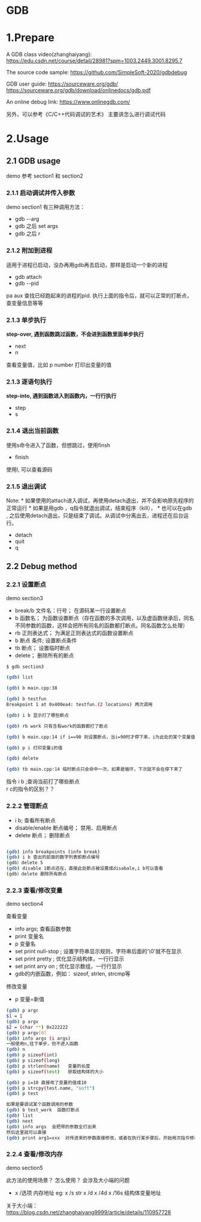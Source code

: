 # GDB

# 1.Prepare

A GDB class video(zhanghaiyang):
https://edu.csdn.net/course/detail/28981?spm=1003.2449.3001.8295.7

The source code sample:
https://github.com/SimpleSoft-2020/gdbdebug

GDB user guide:
https://sourceware.org/gdb/
https://sourceware.org/gdb/download/onlinedocs/gdb.pdf

An online debug link:
https://www.onlinegdb.com/

另外，可以参考《C/C++代码调试的艺术》 主要讲怎么进行调试代码


# 2.Usage

## 2.1 GDB usage 
demo 参考 section1 和 section2  
### 2.1.1 启动调试并传入参数
demo section1
有三种调用方法：
* gdb --arg <exe>
* gdb 之后 set args <args>
* gdb 之后 r <args>

### 2.1.2 附加到进程
适用于进程已启动，没办再用gdb再去启动，那样是启动一个新的进程
* gdb attach <pid>
* gdb --pid <pid>

pa aux 查找已经跑起来的进程的pid. 执行上面的指令后，就可以正常的打断点，查变量信息等等


### 2.1.3 单步执行
 **step-over, 遇到函数跳过函数，不会进到函数里面单步执行**
* next
* n

查看变量值，比如 p number  打印出变量的值

### 2.1.3 逐语句执行
 **step-into, 遇到函数进入到函数内，一行行执行**
* step
* s

### 2.1.4 退出当前函数
使用s命令进入了函数，但想跳过，使用finsh

* finish

使用l, 可以查看源码

### 2.1.5 退出调试
Note: * 如果使用的attach进入调试，再使用detach退出，并不会影响原先程序的正常运行
      * 如果是用gdb <exe> ，q指令就退出调试，结束程序（kill），
      * 也可以在gdb <exe>, 之后使用detach退出，只是结束了调试。从调试中分离出去，进程还在后台运行。
* detach
* quit
* q

## 2.2 Debug method

### 2.2.1 设置断点
demo section3
* break/b 文件名：行号； 在源码某一行设置断点
* b 函数名； 为函数设置断点（存在函数的多次调用，以及虚函数继承后，同名不同参数的函数，这样会把所有同名的函数都打断点。同名函数怎么处理）
* rb 正则表达式； 为满足正则表达式的函数设置断点
* b 断点 条件; 设置断点条件
* tb 断点； 设置临时断点
* delete； 删除所有的断点

```bash
$ gdb section3

(gdb) list

(gdb) b main.cpp:38

(gdb) b testfun
Breakpoint 1 at 0x400ea4: testfun.(2 locations) 两次调用

(gdb) i b 显示打了哪些断点

(gdb) rb work 只有含有work的函数都打了断点

(gdb) b main.cpp:14 if i==90 则设置断点，当i=90时才停下来，i为此处的某个变量值

(gdb) p i 打印变量i的值

(gdb) delete

(gdb) tb main.cpp:14 临时断点只会命中一次，如果是循环，下次就不会在停下来了

```

指令 i b ;查询当前打了哪些断点  
r c的指令的区别？？

### 2.2.2 管理断点

* i b; 查看所有断点
* disable/enable 断点编号； 禁用、启用断点
* delete 断点； 删除断点

```bash

(gdb) info breakpoints (info break)
(gdb) i b 查出的前面的数字列表即断点编号
(gdb）delete 5
(gdb) disable 1断点还在，直接此处断点被设置成disabale,i b可以查看
(gdb）delete 删除所有断点

```
### 2.2.3 查看/修改变量
demo section4

查看变量
* info args; 查看函数参数
* print 变量名
* p     变量名
* set print null-stop ; 设置字符串显示规则，字符串后面的'\0'就不在显示
* set print pretty ; 优化显示结构体，一行行显示
* set print arry on ; 优化显示数组，一行行显示
* gdb的内嵌函数，例如： sizeof, strlen, strcmp等

修改变量
* p 变量=新值

```bash
(gdb) p argc
$1 = 1
(gdb) p argv
$2 = (char **) 0x222222
(gdb) p argv[0]
(gdb) info args (i args)
一般使用n,往下单步，但不进入函数
(gdb) n
(gdb) p sizeof(int)
(gdb) p sizeof(long)
(gdb) p strlen(name)   变量的长度
(gdb) p sizeof(test)   获取结构体的大小 

(gdb) p i=10 直接改了变量的值成10
(gdb) p strcpy(test.name, "soft")
(gdb) p test

如果是要调试某个函数调用的参数
(gdb) b test_work  函数打断点
(gdb) list
(gdb) next
(gdb) info args  会把带的参数全打出来
然后这里就可以直接
(gdb) print arg1=xxx  对传进来的参数直接修改，或者在执行某步骤后，开始用次指令修改变量值
```

### 2.2.4 查看/修改内存
demo section5

此方法的使用场景？ 怎么使用？
会涉及大小端的问题

* x /选项 内存地址
eg:
x /s str
x /d
x /4d
x /16s 结构体变量地址

关于大小端：
https://blog.csdn.net/zhanghaiyang9999/article/details/110957728




